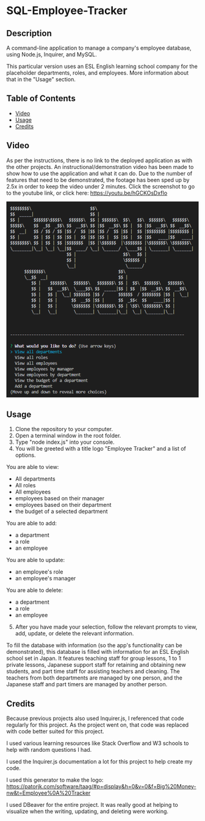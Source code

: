 # SQL-Employee-Tracker


## Description
A command-line application to manage a company's employee database, using Node.js, Inquirer, and MySQL.

This particular version uses an ESL English learning school company for the placeholder departments, roles, and employees. More information about that in the "Usage" section.


## Table of Contents
- [Video](#video)
- [Usage](#usage)
- [Credits](#credits)


## Video

As per the instructions, there is no link to the deployed application as with the other projects. An instructional/demonstration video has been made to show how to use the application and what it can do. Due to the number of features that need to be demonstrated, the footage has been sped up by 2.5x in order to keep the video under 2 minutes. Click the screenshot to go to the youtube link, or click here: https://youtu.be/hGCKOsDxfIo

[![AppScreenshot1](/assets/screenshots/screenshot.png?raw=true)](https://youtu.be/hGCKOsDxfIo "Demonstration Video")




## Usage

1. Clone the repository to your computer.
2. Open a terminal window in the root folder.
3. Type "node index.js" into your console.
4. You will be greeted with a title logo "Employee Tracker" and a list of options.

You are able to view:

- All departments
- All roles
- All employees
- employees based on their manager
- employees based on their department
- the budget of a selected department

You are able to add:

- a department
- a role
- an employee

You are able to update:

- an employee's role
- an employee's manager

You are able to delete:

- a department
- a role
- an employee

5. After you have made your selection, follow the relevant prompts to view, add, update, or delete the relevant information.

To fill the database with information (so the app's functionality can be demonstrated), this database is filled with information for an ESL English school set in Japan. It features teaching staff for group lessons, 1 to 1 private lessons, Japanese support staff for retaining and obtaining new students, and part time staff for assisting teachers and cleaning. The teachers from both departments are managed by one person, and the Japanese staff and part timers are managed by another person. 



## Credits

Because previous projects also used Inquirer.js, I referenced that code regularly for this project. As the project went on, that code was replaced with code better suited for this project. 

I used various learning resources like Stack Overflow and W3 schools to help with random questions I had.

I used the Inquirer.js documentation a lot for this project to help create my code. 

I used this generator to make the logo: https://patorjk.com/software/taag/#p=display&h=0&v=0&f=Big%20Money-nw&t=Employee%0A%20Tracker

I used DBeaver for the entire project. It was really good at helping to visualize when the writing, updating, and deleting were working. 
